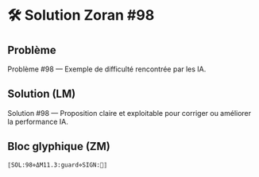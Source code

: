 # 🛠️ Solution Zoran #98

## Problème
Problème #98 — Exemple de difficulté rencontrée par les IA.

## Solution (LM)
Solution #98 — Proposition claire et exploitable pour corriger ou améliorer la performance IA.

## Bloc glyphique (ZM)
```
⟦SOL:98⋄ΔM11.3:guard⋄SIGN:🦋⟧
```

